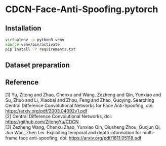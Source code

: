 # CDCN-Face-Anti-Spoofing.pytorch

## Installation

```bash
virtualenv -p python3 venv
source venv/bin/activate
pip install -r requirements.txt
```


## Dataset preparation


## Reference

[1] Yu, Zitong and Zhao, Chenxu and Wang, Zezheng and Qin, Yunxiao and Su, Zhuo and Li, Xiaobai and Zhou, Feng and Zhao, Guoying. Searching Central Difference Convolutional Networks for Face Anti-Spoofing, doi: https://arxiv.org/pdf/2003.04092v1.pdf  
[2] Central Difference Convolutional Networks, doi: https://github.com/ZitongYu/CDCN  
[3] Zezheng Wang, Chenxu Zhao, Yunxiao Qin, Qiusheng Zhou, Guojun Qi, Jun Wan, Zhen Lei. Exploiting temporal and depth information for multi-frame face anti-spoofing, doi: https://arxiv.org/pdf/1811.05118.pdf
